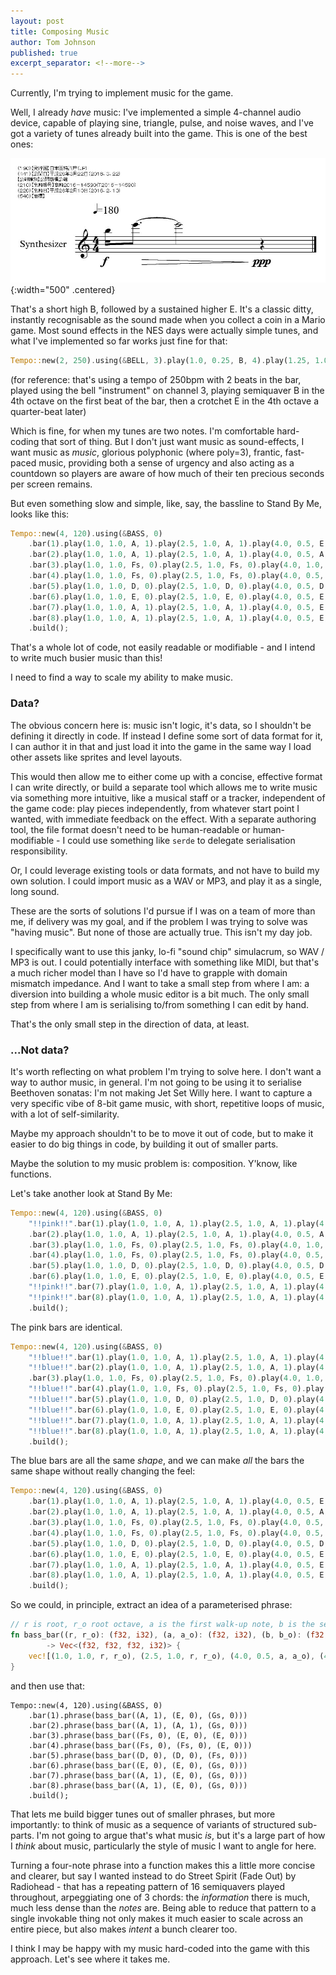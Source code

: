 ```yaml
---
layout: post
title: Composing Music
author: Tom Johnson
published: true
excerpt_separator: <!--more-->
---
```

Currently, I'm trying to implement music for the game. 

Well, I already _have_ music: I've implemented a simple 4-channel audio device, capable of playing sine, 
triangle, pulse, and noise waves, and I've got a variety of tunes already built into the game. This is 
one of the best ones:

![image tooltip here](/assets/mario-coin-score.jpg){:width="500" .centered}
<!--more-->

That's a short high B, followed by a sustained higher E. It's a classic ditty, instantly recognisable as
the sound made when you collect a coin in a Mario game. Most sound effects in the NES days were actually
simple tunes, and what I've implemented so far works just fine for that:

```rust
Tempo::new(2, 250).using(&BELL, 3).play(1.0, 0.25, B, 4).play(1.25, 1.0, E, 4).build()
```
(for reference: that's using a tempo of 250bpm with 2 beats in the bar, played using the bell "instrument"
on channel 3, playing semiquaver B in the 4th octave on the first beat of the bar, then a crotchet E in the
4th octave a quarter-beat later)

Which is fine, for when my tunes are two notes. I'm comfortable hard-coding that sort of thing. 
But I don't just want music as sound-effects, I want music as _music_, glorious polyphonic (where poly=3), 
frantic, fast-paced music, providing both a sense of urgency and also acting as a countdown so players 
are aware of how much of their ten precious seconds per screen remains.

But even something slow and simple, like, say, the bassline to Stand By Me, looks like this:
```rust
Tempo::new(4, 120).using(&BASS, 0)
    .bar(1).play(1.0, 1.0, A, 1).play(2.5, 1.0, A, 1).play(4.0, 0.5, E, 0).play(4.5, 0.5, Gs, 0)
    .bar(2).play(1.0, 1.0, A, 1).play(2.5, 1.0, A, 1).play(4.0, 0.5, A, 1).play(4.5, 0.5, Gs, 0)
    .bar(3).play(1.0, 1.0, Fs, 0).play(2.5, 1.0, Fs, 0).play(4.0, 1.0, E, 0)
    .bar(4).play(1.0, 1.0, Fs, 0).play(2.5, 1.0, Fs, 0).play(4.0, 0.5, Fs, 0).play(4.5, 0.5, E, 0)
    .bar(5).play(1.0, 1.0, D, 0).play(2.5, 1.0, D, 0).play(4.0, 0.5, D, 0).play(4.5, 0.5, Fs, 0)
    .bar(6).play(1.0, 1.0, E, 0).play(2.5, 1.0, E, 0).play(4.0, 0.5, E, 0).play(4.5, 0.5, Gs, 0)
    .bar(7).play(1.0, 1.0, A, 1).play(2.5, 1.0, A, 1).play(4.0, 0.5, E, 0).play(4.5, 0.5, Gs, 0)
    .bar(8).play(1.0, 1.0, A, 1).play(2.5, 1.0, A, 1).play(4.0, 0.5, E, 0).play(4.5, 0.5, Gs, 0)
    .build();
```
That's a whole lot of code, not easily readable or modifiable - and I intend to write much busier
music than this! 

I need to find a way to scale my ability to make music.

### Data?

The obvious concern here is: music isn't logic, it's data, so I shouldn't be defining it directly
in code. If instead I define some sort of data format for it, I can author it in that and just load
it into the game in the same way I load other assets like sprites and level layouts.

This would then allow me to either come up with a concise, effective format I can write directly, or
build a separate tool which allows me to write music via something more intuitive, like a musical staff
or a tracker, independent of the game code: play pieces independently, from whatever start point I wanted,
with immediate feedback on the effect. With a separate authoring tool, the file format doesn't need to be
human-readable or human-modifiable - I could use something like `serde` to delegate serialisation responsibility.

Or, I could leverage existing tools or data formats, and not have to build my own solution. I could import
music as a WAV or MP3, and play it as a single, long sound. 

These are the sorts of solutions I'd pursue if I was on a team of more than me, if delivery was my goal, and if
the problem I was trying to solve was "having music". But none of those are actually true. This isn't my day job.

I specifically want to use this janky, lo-fi "sound chip" simulacrum, so WAV / MP3 is out. I could potentially
interface with something like MIDI, but that's a much richer model than I have so I'd have to grapple with
domain mismatch impedance. And I want to take a small step from where I am: a diversion into building a whole
music editor is a bit much. The only small step from where I am is serialising to/from something I can edit by
hand.

That's the only small step in the direction of data, at least.

### ...Not data?

It's worth reflecting on what problem I'm trying to solve here. I don't want a way to author music, in general.
I'm not going to be using it to serialise Beethoven sonatas: I'm not making Jet Set Willy here. I want to capture
a very specific vibe of 8-bit game music, with short, repetitive loops of music, with a lot of self-similarity.

Maybe my approach shouldn't to be to move it out of code, but to make it easier to do big things in code, by
building it out of smaller parts.

Maybe the solution to my music problem is: composition. Y'know, like functions.

Let's take another look at Stand By Me:
```rust
Tempo::new(4, 120).using(&BASS, 0)
    "!!pink!!".bar(1).play(1.0, 1.0, A, 1).play(2.5, 1.0, A, 1).play(4.0, 0.5, E, 0).play(4.5, 0.5, Gs, 0)"!!end!!"
    .bar(2).play(1.0, 1.0, A, 1).play(2.5, 1.0, A, 1).play(4.0, 0.5, A, 1).play(4.5, 0.5, Gs, 0)
    .bar(3).play(1.0, 1.0, Fs, 0).play(2.5, 1.0, Fs, 0).play(4.0, 1.0, E, 0)
    .bar(4).play(1.0, 1.0, Fs, 0).play(2.5, 1.0, Fs, 0).play(4.0, 0.5, Fs, 0).play(4.5, 0.5, E, 0)
    .bar(5).play(1.0, 1.0, D, 0).play(2.5, 1.0, D, 0).play(4.0, 0.5, D, 0).play(4.5, 0.5, Fs, 0)
    .bar(6).play(1.0, 1.0, E, 0).play(2.5, 1.0, E, 0).play(4.0, 0.5, E, 0).play(4.5, 0.5, Gs, 0)
    "!!pink!!".bar(7).play(1.0, 1.0, A, 1).play(2.5, 1.0, A, 1).play(4.0, 0.5, E, 0).play(4.5, 0.5, Gs, 0)"!!end!!"
    "!!pink!!".bar(8).play(1.0, 1.0, A, 1).play(2.5, 1.0, A, 1).play(4.0, 0.5, E, 0).play(4.5, 0.5, Gs, 0)"!!end!!"
    .build();
```
The pink bars are identical.
```rust
Tempo::new(4, 120).using(&BASS, 0)
    "!!blue!!".bar(1).play(1.0, 1.0, A, 1).play(2.5, 1.0, A, 1).play(4.0, 0.5, E, 0).play(4.5, 0.5, Gs, 0)"!!end!!"
    "!!blue!!".bar(2).play(1.0, 1.0, A, 1).play(2.5, 1.0, A, 1).play(4.0, 0.5, A, 1).play(4.5, 0.5, Gs, 0)"!!end!!"
    .bar(3).play(1.0, 1.0, Fs, 0).play(2.5, 1.0, Fs, 0).play(4.0, 1.0, E, 0)
    "!!blue!!".bar(4).play(1.0, 1.0, Fs, 0).play(2.5, 1.0, Fs, 0).play(4.0, 0.5, Fs, 0).play(4.5, 0.5, E, 0)"!!end!!"
    "!!blue!!".bar(5).play(1.0, 1.0, D, 0).play(2.5, 1.0, D, 0).play(4.0, 0.5, D, 0).play(4.5, 0.5, Fs, 0)"!!end!!"
    "!!blue!!".bar(6).play(1.0, 1.0, E, 0).play(2.5, 1.0, E, 0).play(4.0, 0.5, E, 0).play(4.5, 0.5, Gs, 0)"!!end!!"
    "!!blue!!".bar(7).play(1.0, 1.0, A, 1).play(2.5, 1.0, A, 1).play(4.0, 0.5, E, 0).play(4.5, 0.5, Gs, 0)"!!end!!"
    "!!blue!!".bar(8).play(1.0, 1.0, A, 1).play(2.5, 1.0, A, 1).play(4.0, 0.5, E, 0).play(4.5, 0.5, Gs, 0)"!!end!!"
    .build();
```
The blue bars are all the same _shape_, and we can make _all_ the bars the same shape without really changing the feel:
```rust
Tempo::new(4, 120).using(&BASS, 0)
    .bar(1).play(1.0, 1.0, A, 1).play(2.5, 1.0, A, 1).play(4.0, 0.5, E, 0).play(4.5, 0.5, Gs, 0)
    .bar(2).play(1.0, 1.0, A, 1).play(2.5, 1.0, A, 1).play(4.0, 0.5, A, 1).play(4.5, 0.5, Gs, 0)
    .bar(3).play(1.0, 1.0, Fs, 0).play(2.5, 1.0, Fs, 0).play(4.0, 0.5, E, 0).play(4.5, 0.5, E, 0)
    .bar(4).play(1.0, 1.0, Fs, 0).play(2.5, 1.0, Fs, 0).play(4.0, 0.5, Fs, 0).play(4.5, 0.5, E, 0)
    .bar(5).play(1.0, 1.0, D, 0).play(2.5, 1.0, D, 0).play(4.0, 0.5, D, 0).play(4.5, 0.5, Fs, 0)
    .bar(6).play(1.0, 1.0, E, 0).play(2.5, 1.0, E, 0).play(4.0, 0.5, E, 0).play(4.5, 0.5, Gs, 0)
    .bar(7).play(1.0, 1.0, A, 1).play(2.5, 1.0, A, 1).play(4.0, 0.5, E, 0).play(4.5, 0.5, Gs, 0)
    .bar(8).play(1.0, 1.0, A, 1).play(2.5, 1.0, A, 1).play(4.0, 0.5, E, 0).play(4.5, 0.5, Gs, 0)
    .build();
```
So we could, in principle, extract an idea of a parameterised phrase:
```rust
// r is root, r_o root octave, a is the first walk-up note, b is the second
fn bass_bar((r, r_o): (f32, i32), (a, a_o): (f32, i32), (b, b_o): (f32, i32)) 
        -> Vec<(f32, f32, f32, i32)> {
    vec![(1.0, 1.0, r, r_o), (2.5, 1.0, r, r_o), (4.0, 0.5, a, a_o), (4.5, 0.5, b, b_o)]
}
```
and then use that:
```
Tempo::new(4, 120).using(&BASS, 0)
    .bar(1).phrase(bass_bar((A, 1), (E, 0), (Gs, 0)))
    .bar(2).phrase(bass_bar((A, 1), (A, 1), (Gs, 0)))
    .bar(3).phrase(bass_bar((Fs, 0), (E, 0), (E, 0)))
    .bar(4).phrase(bass_bar((Fs, 0), (Fs, 0), (E, 0)))
    .bar(5).phrase(bass_bar((D, 0), (D, 0), (Fs, 0)))
    .bar(6).phrase(bass_bar((E, 0), (E, 0), (Gs, 0)))
    .bar(7).phrase(bass_bar((A, 1), (E, 0), (Gs, 0)))
    .bar(8).phrase(bass_bar((A, 1), (E, 0), (Gs, 0)))
    .build();
```
That lets me build bigger tunes out of smaller phrases, but more importantly: to think of music as a sequence
of variants of structured sub-parts. I'm not going to argue that's what music _is_, but it's a large part of
how I _think_ about music, particularly the style of music I want to angle for here.

Turning a four-note phrase into a function makes this a little more concise and clearer, but say I wanted instead
to do Street Spirit (Fade Out) by Radiohead - that has a repeating pattern of 16 semiquavers played throughout,
arpeggiating one of 3 chords: the _information_ there is much, much less dense than the _notes_ are. Being able to
reduce that pattern to a single invokable thing not only makes it much easier to scale across an entire piece,
but also makes _intent_ a bunch clearer too.

I think I may be happy with my music hard-coded into the game with this approach. Let's see where it takes me.